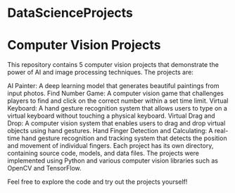 # DataScienceProjects
# Computer Vision Projects
This repository contains 5 computer vision projects that demonstrate the power of AI and image processing techniques. The projects are:

AI Painter: A deep learning model that generates beautiful paintings from input photos.
Find Number Game: A computer vision game that challenges players to find and click on the correct number within a set time limit.
Virtual Keyboard: A hand gesture recognition system that allows users to type on a virtual keyboard without touching a physical keyboard.
Virtual Drag and Drop: A computer vision system that enables users to drag and drop virtual objects using hand gestures.
Hand Finger Detection and Calculating: A real-time hand gesture recognition and tracking system that detects the position and movement of individual fingers.
Each project has its own directory, containing source code, models, and data files. The projects were implemented using Python and various computer vision libraries such as OpenCV and TensorFlow.

Feel free to explore the code and try out the projects yourself!
